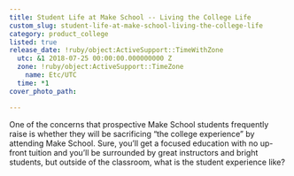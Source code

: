```yaml
---
title: Student Life at Make School -- Living the College Life
custom_slug: student-life-at-make-school-living-the-college-life
category: product_college
listed: true
release_date: !ruby/object:ActiveSupport::TimeWithZone
  utc: &1 2018-07-25 00:00:00.000000000 Z
  zone: !ruby/object:ActiveSupport::TimeZone
    name: Etc/UTC
  time: *1
cover_photo_path: 

---
```

One of the concerns that prospective Make School students frequently raise is whether they will be sacrificing “the college experience” by attending Make School. Sure, you’ll get a focused education with no up-front tuition and you’ll be surrounded by great instructors and bright students, but outside of the classroom, what is the student experience like? 
